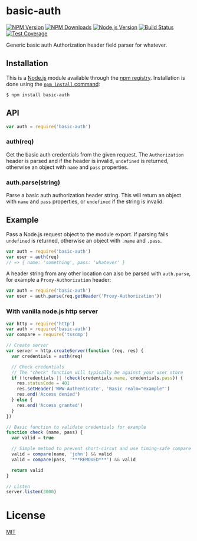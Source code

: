 # basic-auth

[![NPM Version][npm-image]][npm-url]
[![NPM Downloads][downloads-image]][downloads-url]
[![Node.js Version][node-version-image]][node-version-url]
[![Build Status][travis-image]][travis-url]
[![Test Coverage][coveralls-image]][coveralls-url]

Generic basic auth Authorization header field parser for whatever.

## Installation

This is a [Node.js](https://nodejs.org/en/) module available through the
[npm registry](https://www.npmjs.com/). Installation is done using the
[`npm install` command](https://docs.npmjs.com/getting-started/installing-npm-packages-locally):

```
$ npm install basic-auth
```

## API

<!-- eslint-disable no-unused-vars -->

```js
var auth = require('basic-auth')
```

### auth(req)

Get the basic auth credentials from the given request. The `Authorization`
header is parsed and if the header is invalid, `undefined` is returned,
otherwise an object with `name` and `pass` properties.

### auth.parse(string)

Parse a basic auth authorization header string. This will return an object
with `name` and `pass` properties, or `undefined` if the string is invalid.

## Example

Pass a Node.js request object to the module export. If parsing fails
`undefined` is returned, otherwise an object with `.name` and `.pass`.

<!-- eslint-disable no-unused-vars, no-undef -->

```js
var auth = require('basic-auth')
var user = auth(req)
// => { name: 'something', pass: 'whatever' }
```

A header string from any other location can also be parsed with
`auth.parse`, for example a `Proxy-Authorization` header:

<!-- eslint-disable no-unused-vars, no-undef -->

```js
var auth = require('basic-auth')
var user = auth.parse(req.getHeader('Proxy-Authorization'))
```

### With vanilla node.js http server

```js
var http = require('http')
var auth = require('basic-auth')
var compare = require('tsscmp')

// Create server
var server = http.createServer(function (req, res) {
  var credentials = auth(req)

  // Check credentials
  // The "check" function will typically be against your user store
  if (!credentials || !check(credentials.name, credentials.pass)) {
    res.statusCode = 401
    res.setHeader('WWW-Authenticate', 'Basic realm="example"')
    res.end('Access denied')
  } else {
    res.end('Access granted')
  }
})

// Basic function to validate credentials for example
function check (name, pass) {
  var valid = true

  // Simple method to prevent short-circut and use timing-safe compare
  valid = compare(name, 'john') && valid
  valid = compare(pass, '***REMOVED***') && valid

  return valid
}

// Listen
server.listen(3000)
```

# License

[MIT](LICENSE)

[coveralls-image]: https://badgen.net/coveralls/c/github/jshttp/basic-auth/master
[coveralls-url]: https://coveralls.io/r/jshttp/basic-auth?branch=master
[downloads-image]: https://badgen.net/npm/dm/basic-auth
[downloads-url]: https://npmjs.org/package/basic-auth
[node-version-image]: https://badgen.net/npm/node/basic-auth
[node-version-url]: https://nodejs.org/en/download
[npm-image]: https://badgen.net/npm/v/basic-auth
[npm-url]: https://npmjs.org/package/basic-auth
[travis-image]: https://badgen.net/travis/jshttp/basic-auth/master
[travis-url]: https://travis-ci.org/jshttp/basic-auth
